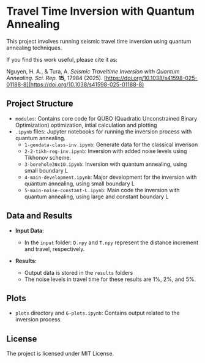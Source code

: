 # Travel Time Inversion with Quantum Annealing

This project involves running seismic travel time inversion using quantum annealing techniques.

If you find this work useful, please cite it as:

Nguyen, H. A., & Tura, A. *Seismic Traveltime Inversion with Quantum Annealing*. *Sci. Rep.* **15**, 17984 (2025). [https://doi.org/10.1038/s41598-025-01188-8](https://doi.org/10.1038/s41598-025-01188-8)

## Project Structure

- `modules`: Contains core code for QUBO (Quadratic Unconstrained Binary Optimization) optimization, intial calculation and plotting
- `.ipynb` files: Jupyter notebooks for running the inversion process with quantum annealing.
  - `1-gendata-class-inv.ipynb`: Generate data for the classical inverison
  - `2-2-tikh-reg-inv.ipynb`: Inversion with added noise levels using Tikhonov scheme.
  - `3-borehole30x10.ipynb`: Inversion with quantum annealing, using small boundary L
  - `4-main-development.ipynb`: Major development for the inversion with quantum annealing, using small boundary L
  - `5-main-noise-constant-L.ipynb`: Main code the inversion with quantum annealing, using large and constant boundary L

## Data and Results

- **Input Data**:
  - In the `input` folder: `D.npy` and `T.npy` represent the distance increment and travel, respectively.

- **Results**:
  - Output data is stored in the `results` folders
  - The noise levels in travel time for these results are 1%, 2%, and 5%.

## Plots

- `plots` directory and `6-plots.ipynb`: Contains output related to the inversion process.

## License

The project is licensed under MIT License.
